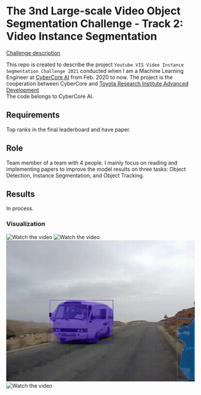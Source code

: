 # The 3nd Large-scale Video Object Segmentation Challenge - Track 2: Video Instance Segmentation

[Challenge description](https://competitions.codalab.org/competitions/28988#learn_the_details)

This repo is created to describe the project `Youtube VIS Video Instance Segmentation Challenge 2021` conducted when I am a Machine Learning Engineer at [CyberCore AI](https://cybercore.co.jp/) from Feb. 2020 to now. The project is the cooperation between CyberCore and [Toyota Research Institute Advanced Development](https://www.woven-planet.global/) <br/>
The code belongs to CyberCore AI. 

## Requirements <br/>
Top ranks in the final leaderboard and have paper.
## Role
Team member of a team with 4 people. I mainly focus on reading and implementing papers to improve the model results on three tasks:  Object Detection, Instance Segmentation, and Object Tracking.
## Results
In process.
### Visualization
![Watch the video](videos/test_1.gif)
![Watch the video](videos/test_2.gif)
![Watch the video](videos/test_3.gif)
![Watch the video](videos/test_4.gif)
